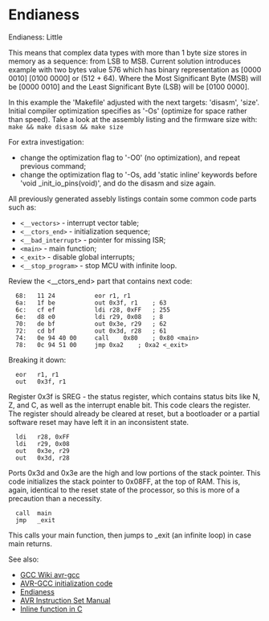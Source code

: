# Endianess

Endianess: Little  

This means that complex data types with more than 1 byte size stores in memory as a sequence: from LSB to MSB.
Current solution introduces example with two bytes value 576 which has binary representation as [0000 0010] [0100 0000] or (512 + 64).
Where the Most Significant Byte (MSB) will be [0000 0010] and the Least Significant Byte (LSB) will be [0100 0000].  

In this example the 'Makefile' adjusted with the next targets: 'disasm', 'size'. Initial compiler optimization specifies as '-Os' (optimize for space rather than speed). 
Take a look at the assembly listing and the firmware size with:  
`make && make disasm && make size`  

For extra investigation:  
- change the optimization flag to '-O0' (no optimization), and repeat previous command;  
- change the optimization flag to '-Os, add 'static inline' keywords before 'void \_init\_io\_pins(void)', and do the disasm and size again.  

All previously generated assebly listings contain some common code parts such as:  
- `<__vectors>` - interrupt vector table;   
- `<__ctors_end>` - initialization sequence;    
- `<__bad_interrupt>` - pointer for missing ISR;  
- `<main>` - main function;  
- `<_exit>` - disable global interrupts;  
- `<__stop_program>` - stop MCU with infinite loop.  

Review the <\_\_ctors\_end> part that contains next code:  
```assembly
  68:	11 24       	eor	r1, r1  
  6a:	1f be       	out	0x3f, r1	; 63  
  6c:	cf ef       	ldi	r28, 0xFF	; 255  
  6e:	d8 e0       	ldi	r29, 0x08	; 8  
  70:	de bf       	out	0x3e, r29	; 62  
  72:	cd bf       	out	0x3d, r28	; 61  
  74:	0e 94 40 00 	call	0x80	; 0x80 <main>  
  78:	0c 94 51 00 	jmp	0xa2	; 0xa2 <_exit>  
```
Breaking it down:  
```assembly
  eor   r1, r1  
  out   0x3f, r1  
```
Register 0x3f is SREG - the status register, which contains status bits like N, Z, and C, as well as the interrupt enable bit. This code clears the register. The register should already be cleared at reset, but a bootloader or a partial software reset may have left it in an inconsistent state.  
```assembly
  ldi   r28, 0xFF  
  ldi   r29, 0x08  
  out   0x3e, r29  
  out   0x3d, r28  
```
Ports 0x3d and 0x3e are the high and low portions of the stack pointer. This code initializes the stack pointer to 0x08FF, at the top of RAM. This is, again, identical to the reset state of the processor, so this is more of a precaution than a necessity.  
```assembly
  call  main  
  jmp   _exit  
```
This calls your main function, then jumps to \_exit (an infinite loop) in case main returns.  

See also:  
- [GCC Wiki avr-gcc](https://gcc.gnu.org/wiki/avr-gcc#Type_Layout "Type Layout")
- [AVR-GCC initialization code](https://electronics.stackexchange.com/questions/383026/avr-gcc-initialization-code "AVR-GCC initialization code")  
- [Endianess](https://en.wikipedia.org/wiki/Endianness "Endianess")  
- [AVR Instruction Set Manual](https://ww1.microchip.com/downloads/en/devicedoc/atmel-0856-avr-instruction-set-manual.pdf "AVR Instruction Set Manual")  
- [Inline function in C](https://www.geeksforgeeks.org/inline-function-in-c/ "Inline function in C")  

